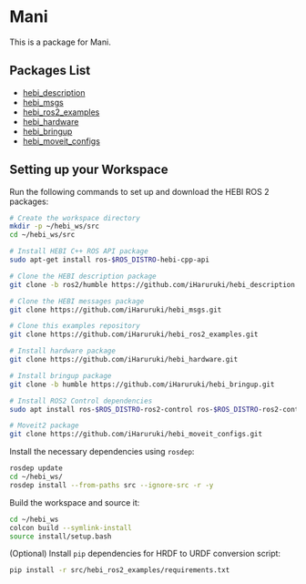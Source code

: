 # Mani
This is a package for Mani.

## Packages List
* [hebi_description](https://github.com/iHaruruki/hebi_description.git)
* [hebi_msgs](https://github.com/iHaruruki/hebi_msgs.git)
* [hebi_ros2_examples](https://github.com/iHaruruki/hebi_ros2_examples.git)
* [hebi_hardware](https://github.com/iHaruruki/hebi_hardware.git)
* [hebi_bringup](https://github.com/iHaruruki/hebi_bringup.git)
* [hebi_moveit_configs](https://github.com/iHaruruki/hebi_moveit_configs.git)

## Setting up your Workspace
Run the following commands to set up and download the HEBI ROS 2 packages:
```bash
# Create the workspace directory
mkdir -p ~/hebi_ws/src
cd ~/hebi_ws/src

# Install HEBI C++ ROS API package
sudo apt-get install ros-$ROS_DISTRO-hebi-cpp-api

# Clone the HEBI description package
git clone -b ros2/humble https://github.com/iHaruruki/hebi_description.git

# Clone the HEBI messages package
git clone https://github.com/iHaruruki/hebi_msgs.git

# Clone this examples repository
git clone https://github.com/iHaruruki/hebi_ros2_examples.git

# Install hardware package
git clone https://github.com/iHaruruki/hebi_hardware.git

# Install bringup package
git clone -b humble https://github.com/iHaruruki/hebi_bringup.git

# Install ROS2 Control dependencies
sudo apt install ros-$ROS_DISTRO-ros2-control ros-$ROS_DISTRO-ros2-controllers -y

# Moveit2 package
git clone https://github.com/iHaruruki/hebi_moveit_configs.git
```
Install the necessary dependencies using `rosdep`:
```bash
rosdep update
cd ~/hebi_ws/
rosdep install --from-paths src --ignore-src -r -y
```
Build the workspace and source it:
```bash
cd ~/hebi_ws
colcon build --symlink-install
source install/setup.bash
```
(Optional) Install `pip` dependencies for HRDF to URDF conversion script:

```bash
pip install -r src/hebi_ros2_examples/requirements.txt
```